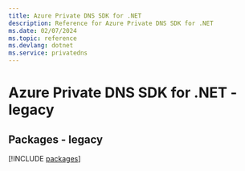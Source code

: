 ```yaml
---
title: Azure Private DNS SDK for .NET
description: Reference for Azure Private DNS SDK for .NET
ms.date: 02/07/2024
ms.topic: reference
ms.devlang: dotnet
ms.service: privatedns
---
```

# Azure Private DNS SDK for .NET - legacy
## Packages - legacy
[!INCLUDE [packages](private-dns-index.md)]